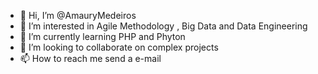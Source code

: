 - 👋 Hi, I’m @AmauryMedeiros
- 👀 I’m interested in Agile Methodology , Big Data and Data Engineering
- 🌱 I’m currently learning PHP and Phyton
- 💞️ I’m looking to collaborate on complex projects
- 📫 How to reach me send a e-mail

<!---
AmauryMedeiros1962/AmauryMedeiros1962 is a ✨ special ✨ repository because its `README.md` (this file) appears on your GitHub profile.
You can click the Preview link to take a look at your changes.
--->

